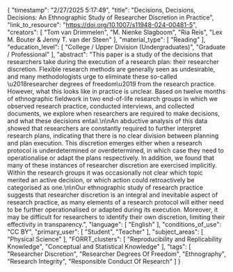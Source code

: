 {
    "timestamp": "2/27/2025 5:17:49",
    "title": "Decisions, Decisions, Decisions: An Ethnographic Study of Researcher Discretion in Practice",
    "link_to_resource": "https://doi.org/10.1007/s11948-024-00481-5",
    "creators": [
        "Tom van Drimmelen",
        "M. Nienke Slagboom",
        "Ria Reis",
        "Lex M. Bouter & Jenny T. van der Steen"
    ],
    "material_type": [
        "Reading"
    ],
    "education_level": [
        "College / Upper Division (Undergraduates)",
        "Graduate / Professional"
    ],
    "abstract": "This paper is a study of the decisions that researchers take during the execution of a research plan: their researcher discretion. Flexible research methods are generally seen as undesirable, and many methodologists urge to eliminate these so-called \u2018researcher degrees of freedom\u2019 from the research practice. However, what this looks like in practice is unclear. Based on twelve months of ethnographic fieldwork in two end-of-life research groups in which we observed research practice, conducted interviews, and collected documents, we explore when researchers are required to make decisions, and what these decisions entail.\n\nAn abductive analysis of this data showed that researchers are constantly required to further interpret research plans, indicating that there is no clear division between planning and plan execution. This discretion emerges either when a research protocol is underdetermined or overdetermined, in which case they need to operationalise or adapt the plans respectively. In addition, we found that many of these instances of researcher discretion are exercised implicitly. Within the research groups it was occasionally not clear which topic merited an active decision, or which action could retroactively be categorised as one.\n\nOur ethnographic study of research practice suggests that researcher discretion is an integral and inevitable aspect of research practice, as many elements of a research protocol will either need to be further operationalised or adapted during its execution. Moreover, it may be difficult for researchers to identify their own discretion, limiting their effectivity in transparency.",
    "language": [
        "English"
    ],
    "conditions_of_use": "CC BY",
    "primary_user": [
        "Student",
        "Teacher"
    ],
    "subject_areas": [
        "Physical Science"
    ],
    "FORRT_clusters": [
        "Reproducibility and Replicability Knowledge",
        "Conceptual and Statistical Knowledge"
    ],
    "tags": [
        "Researcher Discretion",
        "Researcher Degrees Of Freedom",
        "Ethnography",
        "Research Integrity",
        "Responsible Conduct Of Research"
    ]
}